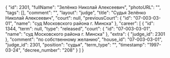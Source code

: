 {
    "id": 2301,
    "fullName": "Зелёнко Николай Алексеевич",
    "photoURL": "",
    "tags": [],
    "comment": "",
    "layout": "judge",
    "title": "Судья Зелёнко Николай Алексеевич",
    "court": null,
    "previousCourt": {
        "id": "07-003-03-01",
        "name": "суд Московского района г. Минска"
    },
    "career": [
        {
            "id": 1344,
            "term": null,
            "type": "released",
            "court": {
                "id": "07-003-03-01",
                "name": "суд Московского района г. Минска"
            },
            "extra": {
                "judge_id": 2301
            },
            "comment": "по собственному желанию",
            "house_id": "07-003-03-01",
            "judge_id": 2301,
            "position": "судья",
            "term_type": "",
            "timestamp": "1997-03-24",
            "decree_number": "208"
        }
    ]
}